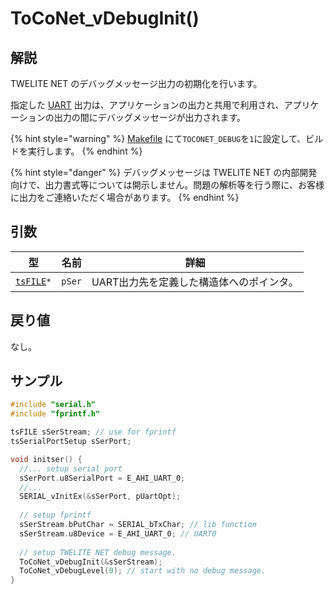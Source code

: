 # ToCoNet_vDebugInit()

## 解説

TWELITE NET のデバッグメッセージ出力の初期化を行います。

指定した [UART](../../hw-api-ref/perifuraru/uart/) 出力は、アプリケーションの出力と共用で利用され、アプリケーションの出力の間にデバッグメッセージが出力されます。

{% hint style="warning" %}
[Makefile](../../twelite-sdk-howto/birudonitsuite/makefile-nitsuite.md) にて`TOCONET_DEBUG`を`1`に設定して、ビルドを実行します。
{% endhint %}

{% hint style="danger" %}
デバッグメッセージは TWELITE NET の内部開発向けで、出力書式等については開示しません。問題の解析等を行う際に、お客様に出力をご連絡いただく場合があります。
{% endhint %}

## 引数

| 型                                                                                 | 名前     | 詳細                     |
| --------------------------------------------------------------------------------- | ------ | ---------------------- |
| [`tsFILE`](../../hw-api-ref/perifuraru/uart/fprintf-raiburari/tsfile.md)`*` | `pSer` | UART出力先を定義した構造体へのポインタ。 |

## 戻り値

なし。

## サンプル

```c
#include "serial.h"
#include "fprintf.h"

tsFILE sSerStream; // use for fprintf
tsSerialPortSetup sSerPort;

void initser() {
  //... setup serial port
  sSerPort.u8SerialPort = E_AHI_UART_0;
  //...
  SERIAL_vInitEx(&sSerPort, pUartOpt);
  
  // setup fprintf
  sSerStream.bPutChar = SERIAL_bTxChar; // lib function
  sSerStream.u8Device = E_AHI_UART_0; // UART0
  
  // setup TWELITE NET debug message.
  ToCoNet_vDebugInit(&sSerStream);
  ToCoNet_vDebugLevel(0); // start with no debug message.
}
```

